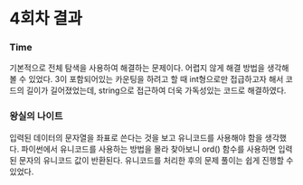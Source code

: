 # 4회차 결과
### Time
 기본적으로 전체 탐색을 사용하여 해결하는 문제이다.
 어렵지 않게 해결 방법을 생각해 볼 수 있었다.
 3이 포함되어있는 카운팅을 하려고 할 때 int형으로만 접급하고자 해서 코드의 길이가
 길어졌었는데, string으로 접근하여 더욱 가독성있는 코드로 해결하였다.
 
 ### 왕실의 나이트
 입력된 데이터의 문자열을 좌표로 쓴다는 것을 보고 유니코드를 사용해야 함을 생각했다.
 파이썬에서 유니코드를 사용하는 방법을 몰라 찾아보니 ord() 함수를 사용하면 입력된 문자의 유니코드 값이 반환된다.
 유니코드를 처리한 후의 문제 풀이는 쉽게 진행할 수 있었다.
 
 ###
